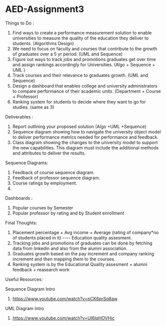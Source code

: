 # AED-Assignment3

Things to Do :

1. Find ways to create a performance measurement solution to enable universities to measure
the quality of the education they deliver to students.  (Algorithms Design)
2. We need to focus on faculty and courses that contribute to the growth of graduates over a 5 yr period. (UML and Sequence)
3. Figure out ways to track jobs and promotions graduates get over time and assign rankings accordingly for Universities.  (Algo + Sequence + UML )
4. Track courses and their relevance to graduates growth. (UML and Sequence)
5. Design a dashboard that enables college and university administrators to compare performance of their
academic units. (Department + Course + Professor)
6. Ranking system for students to decide where they want to go for studies. (same as 3)

Deliverables :
1. Report outlining your proposed solution (Algo +UML +Sequence)
2. Sequence diagram showing how to navigate the university object model to deliver performance metrics needed for performance and feedback.
3. Class diagram showing the changes to the university model to support the new capabilities. This diagram must include the additional methods and attributes to deliver the results.

Sequence Diagrams:
1. Feedback of course sequence diagram.
2. Feedback of professor sequence diagram.
3. Course ratings by employment.
4. 

Dashboards :
1. Popular courses by Semester
2. Popular professor by rating and by Student enrollment


Final Thoughts:
1. Placement percentage + Avg income + Average (rating of company*no of students placed in it) ---- Education quality assesment.
2. Tracking jobs and promotions of graduates can be done by fetching data from linkedin and also from the alumni association.
3. Graduates growth based on the pay increment and company ranking increment and then mapping them to the courses.
4. Ranking system is by the Educational Quality assesment + alumni feedback + reasearch work 

Useful Resources:

Sequence Diagram Intro
1. https://www.youtube.com/watch?v=pCK6prSq8aw

UML Diagram Intro
1. https://www.youtube.com/watch?v=UI6lqHOVHic



